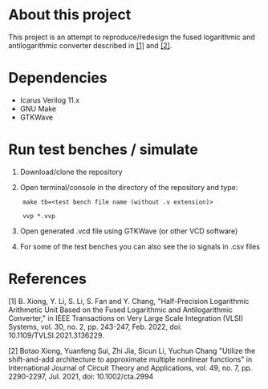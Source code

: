 # About this project

This project is an attempt to reproduce/redesign the fused logarithmic and antilogarithmic
converter described in [[1]](#1) and [[2]](#2).

# Dependencies

- Icarus Verilog 11.x
- GNU Make
- GTKWave

# Run test benches / simulate

1. Download/clone the repository

2. Open terminal/console in the directory of the repository and type:

```
    make tb=<test bench file name (without .v extension)>

    vvp *.vvp
```

3. Open generated .vcd file using GTKWave (or other VCD software)

4. For some of the test benches you can also see the io signals in .csv files

# References
<a id="1">[1]</a>
B. Xiong, Y. Li, S. Li, S. Fan and Y. Chang, 
"Half-Precision Logarithmic Arithmetic Unit Based on the Fused Logarithmic and Antilogarithmic Converter," 
in IEEE Transactions on Very Large Scale Integration (VLSI) Systems, vol. 30, no. 2, pp. 243-247, Feb. 2022, doi: 10.1109/TVLSI.2021.3136229.

<a id="2">[2]</a>
Botao Xiong, Yuanfeng Sui, Zhi Jia, Sicun Li, Yuchun Chang
"Utilize the shift-and-add architecture to approximate multiple nonlinear functions"
in International Journal of Circuit Theory and Applications, vol. 49, no. 7, pp. 2290-2297, Jul. 2021, doi: 10.1002/cta.2994
